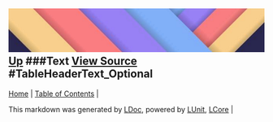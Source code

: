 ![](../Content/LDoc-banner-small.png "")
[Up](Text.md)
###Text
[View Source](Text.md)
#TableHeaderText_Optional
---

[Home](../../README.md) | [Table of Contents](../../TableOfContents.md) | 


This markdown was generated by [LDoc](https://github.com/CodeSingularity/LDoc), powered by [LUnit](https://github.com/CodeSingularity/LUnit), [LCore](https://github.com/CodeSingularity/LCore) | 

